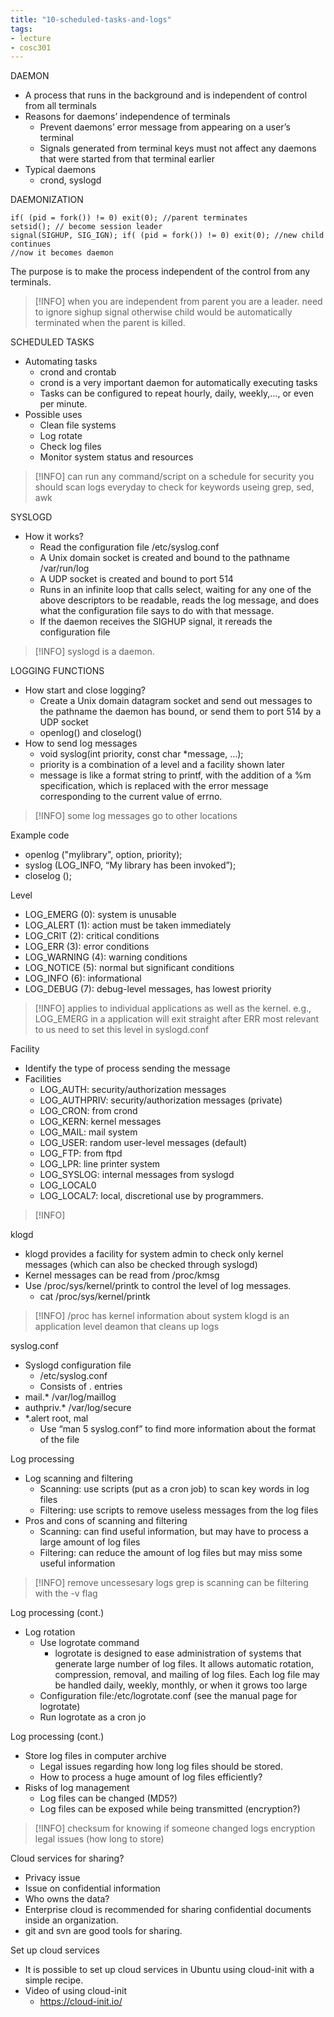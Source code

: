 ```yaml
---
title: "10-scheduled-tasks-and-logs"
tags: 
- lecture
- cosc301
---
```


DAEMON 
- A process that runs in the background and is independent of control from all terminals 
- Reasons for daemons’ independence of terminals 
	- Prevent daemons’ error message from appearing on a user’s terminal 
	- Signals generated from terminal keys must not affect any daemons that were started from that terminal earlier 
- Typical daemons 
	- crond, syslogd

DAEMONIZATION
```
if( (pid = fork()) != 0) exit(0); //parent terminates 
setsid(); // become session leader 
signal(SIGHUP, SIG_IGN); if( (pid = fork()) != 0) exit(0); //new child continues 
//now it becomes daemon
```

The purpose is to make the process independent of the control from any terminals.

> [!INFO] when you are independent from parent you are a leader.
> need to ignore sighup signal otherwise child would be automatically terminated when the parent is killed.

SCHEDULED TASKS
- Automating tasks 
	- crond and crontab 
	- crond is a very important daemon for automatically executing tasks 
	- Tasks can be configured to repeat hourly, daily, weekly,…, or even per minute. 
- Possible uses 
	- Clean file systems 
	- Log rotate 
	- Check log files 
	- Monitor system status and resources
> [!INFO] can run any command/script on a schedule
> for security you should scan logs everyday to check for keywords
> useing grep, sed, awk

SYSLOGD 
- How it works? 
	- Read the configuration file /etc/syslog.conf 
	- A Unix domain socket is created and bound to the pathname /var/run/log 
	- A UDP socket is created and bound to port 514 
	- Runs in an infinite loop that calls select, waiting for any one of the above descriptors to be readable, reads the log message, and does what the configuration file says to do with that message. 
	- If the daemon receives the SIGHUP signal, it rereads the configuration file
> [!INFO] syslogd is a daemon. 

LOGGING FUNCTIONS
- How start and close logging? 
	- Create a Unix domain datagram socket and send out messages to the pathname the daemon has bound, or send them to port 514 by a UDP socket 
	- openlog() and closelog() 
- How to send log messages 
	- void syslog(int priority, const char *message, …); 
	- priority is a combination of a level and a facility shown later 
	- message is like a format string to printf, with the addition of a %m specification, which is replaced with the error message corresponding to the current value of errno.
> [!INFO] some log messages go to other locations

Example code 
- openlog ("mylibrary", option, priority); 
- syslog (LOG_INFO, “My library has been invoked”); 
- closelog ();

Level 
- LOG_EMERG (0): system is unusable 
- LOG_ALERT (1): action must be taken immediately 
- LOG_CRIT (2): critical conditions 
- LOG_ERR (3): error conditions 
- LOG_WARNING (4): warning conditions 
- LOG_NOTICE (5): normal but significant conditions 
- LOG_INFO (6): informational 
- LOG_DEBUG (7): debug-level messages, has lowest priority
> [!INFO] applies to individual applications as well as the kernel. e.g., LOG_EMERG in a application will exit straight after
> ERR most relevant to us
> need to set this level in syslogd.conf

Facility 
- Identify the type of process sending the message 
- Facilities 
	- LOG_AUTH: security/authorization messages 
	- LOG_AUTHPRIV: security/authorization messages (private) 
	- LOG_CRON: from crond 
	- LOG_KERN: kernel messages 
	- LOG_MAIL: mail system 
	- LOG_USER: random user-level messages (default) 
	- LOG_FTP: from ftpd 
	- LOG_LPR: line printer system 
	- LOG_SYSLOG: internal messages from syslogd 
	- LOG_LOCAL0 
	- LOG_LOCAL7: local, discretional use by programmers.
> [!INFO] 

klogd 
- klogd provides a facility for system admin to check only kernel messages (which can also be checked through syslogd) 
- Kernel messages can be read from /proc/kmsg 
- Use /proc/sys/kernel/printk to control the level of log messages. 
	- cat /proc/sys/kernel/printk
> [!INFO] /proc has kernel information about system
> klogd is an application level deamon that cleans up logs

syslog.conf 
- Syslogd configuration file 
	- /etc/syslog.conf 
	- Consists of . entries 
- mail.* /var/log/maillog 
- authpriv.* /var/log/secure 
- *.alert root, mal 
	- Use “man 5 syslog.conf” to find more information about the format of the file

Log processing 
- Log scanning and filtering 
	- Scanning: use scripts (put as a cron job) to scan key words in log files 
	- Filtering: use scripts to remove useless messages from the log files 
- Pros and cons of scanning and filtering 
	- Scanning: can find useful information, but may have to process a large amount of log files 
	- Filtering: can reduce the amount of log files but may miss some useful information
> [!INFO] remove uncessesary logs
> grep is scanning
> can be filtering with the -v flag 

Log processing (cont.) 
- Log rotation 
	- Use logrotate command 
		- logrotate is designed to ease administration of systems that generate large number of log files. It allows automatic rotation, compression, removal, and mailing of log files. Each log file may be handled daily, weekly, monthly, or when it grows too large 
	- Configuration file:/etc/logrotate.conf (see the manual page for logrotate) 
	- Run logrotate as a cron jo

Log processing (cont.) 
- Store log files in computer archive 
	- Legal issues regarding how long log files should be stored. 
	- How to process a huge amount of log files efficiently? 
- Risks of log management 
	- Log files can be changed (MD5?) 
	- Log files can be exposed while being transmitted (encryption?)
> [!INFO] checksum for knowing if someone changed logs
> encryption
> legal issues (how long to store)

Cloud services for sharing? 
- Privacy issue 
- Issue on confidential information 
- Who owns the data? 
- Enterprise cloud is recommended for sharing confidential documents inside an organization. 
- git and svn are good tools for sharing.

Set up cloud services 
- It is possible to set up cloud services in Ubuntu using cloud-init with a simple recipe. 
- Video of using cloud-init 
	- https://cloud-init.io/

